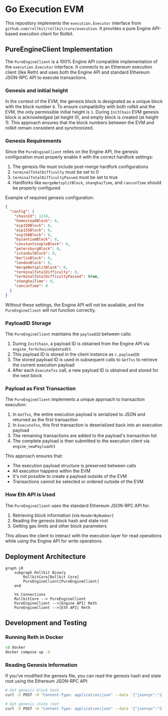 # Go Execution EVM

This repository implements the `execution.Executor` interface from `github.com/rollkit/rollkit/core/execution`. It provides a pure Engine API-based execution client for Rollkit.

## PureEngineClient Implementation

The `PureEngineClient` is a 100% Engine API compatible implementation of the `execution.Executor` interface. It connects to an Ethereum execution client (like Reth) and uses both the Engine API and standard Ethereum JSON-RPC API to execute transactions.

### Genesis and initial height

In the context of the EVM, the genesis block is designated as a unique block with the block number `0`.
To ensure compatibility with both rollkit and the EVM, the only permissible initial height is `1`.
During `InitChain` EVM genesis block is acknowledged (at height 0), and empty block is created (at height 1).
This approach ensures that the block numbers between the EVM and rollkit remain consistent and synchronized.

### Genesis Requirements

Since the `PureEngineClient` relies on the Engine API, the genesis configuration must properly enable it with the correct hardfork settings:

1. The genesis file must include post-merge hardfork configurations
2. `terminalTotalDifficulty` must be set to 0
3. `terminalTotalDifficultyPassed` must be set to true
4. Hardforks like `mergeNetsplitBlock`, `shanghaiTime`, and `cancunTime` should be properly configured

Example of required genesis configuration:

```json
{
  "config": {
    "chainId": 1234,
    "homesteadBlock": 0,
    "eip150Block": 0,
    "eip155Block": 0,
    "eip158Block": 0,
    "byzantiumBlock": 0,
    "constantinopleBlock": 0,
    "petersburgBlock": 0,
    "istanbulBlock": 0,
    "berlinBlock": 0,
    "londonBlock": 0,
    "mergeNetsplitBlock": 0,
    "terminalTotalDifficulty": 0,
    "terminalTotalDifficultyPassed": true,
    "shanghaiTime": 0,
    "cancunTime": 0
  }
}
```

Without these settings, the Engine API will not be available, and the `PureEngineClient` will not function correctly.

### PayloadID Storage

The `PureEngineClient` maintains the `payloadID` between calls:

1. During `InitChain`, a payload ID is obtained from the Engine API via `engine_forkchoiceUpdatedV3`
2. This payload ID is stored in the client instance as `c.payloadID`
3. The stored payload ID is used in subsequent calls to `GetTxs` to retrieve the current execution payload
4. After each `ExecuteTxs` call, a new payload ID is obtained and stored for the next block

### Payload as First Transaction

The `PureEngineClient` implements a unique approach to transaction execution:

1. In `GetTxs`, the entire execution payload is serialized to JSON and returned as the first transaction
2. In `ExecuteTxs`, this first transaction is deserialized back into an execution payload
3. The remaining transactions are added to the payload's transaction list
4. The complete payload is then submitted to the execution client via `engine_newPayloadV3`

This approach ensures that:

- The execution payload structure is preserved between calls
- All execution happens within the EVM
- It's not possible to create a payload outside of the EVM
- Transactions cannot be selected or ordered outside of the EVM

### How Eth API is Used

The `PureEngineClient` uses the standard Ethereum JSON-RPC API for:

1. Retrieving block information (via `HeaderByNumber`)
2. Reading the genesis block hash and state root
3. Getting gas limits and other block parameters

This allows the client to interact with the execution layer for read operations while using the Engine API for write operations.

## Deployment Architecture

```mermaid
graph LR
    subgraph Rollkit Binary
        RollkitCore[Rollkit Core]
        PureEngineClient[PureEngineClient]
    end

    %% Connections
    RollkitCore --> PureEngineClient
    PureEngineClient -->|Engine API| Reth
    PureEngineClient -->|Eth API| Reth

```

## Development and Testing

### Running Reth in Docker

```bash
cd docker
docker compose up -d
```

### Reading Genesis Information

If you've modified the genesis file, you can read the genesis hash and state root using the Ethereum JSON-RPC API:

```bash
# Get genesis block hash
curl -X POST -H "Content-Type: application/json" --data '{"jsonrpc":"2.0","method":"eth_getBlockByNumber","params":["0x0", false],"id":1}' http://localhost:8545 | jq -r '.result.hash'

# Get genesis state root
curl -X POST -H "Content-Type: application/json" --data '{"jsonrpc":"2.0","method":"eth_getBlockByNumber","params":["0x0", false],"id":1}' http://localhost:8545 | jq -r '.result.stateRoot'
```
